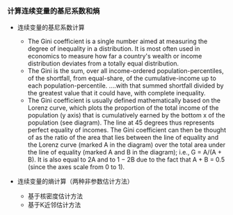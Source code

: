 ### 计算连续变量的基尼系数和熵
- 连续变量的基尼系数计算
    - The Gini coefficient is a single number aimed at measuring the degree of inequality in a distribution. It is most often used in economics to measure how far a country's wealth or income distribution deviates from a totally equal distribution.
    - The Gini is the sum, over all income-ordered population-percentiles, of the shortfall, from equal-share, of the cumulative-income up to each population-percentile. ....with that summed shortfall divided by the greatest value that it could have, with complete inequality.
    - The Gini coefficient is usually defined mathematically based on the Lorenz curve, which plots the proportion of the total income of the population (y axis) that is cumulatively earned by the bottom x of the population (see diagram). The line at 45 degrees thus represents perfect equality of incomes. The Gini coefficient can then be thought of as the ratio of the area that lies between the line of equality and the Lorenz curve (marked A in the diagram) over the total area under the line of equality (marked A and B in the diagram); i.e., G = A/(A + B). It is also equal to 2A and to 1 − 2B due to the fact that A + B = 0.5 (since the axes scale from 0 to 1).

- 连续变量的熵计算（两种非参数估计方法）
    - 基于核密度估计方法
    - 基于K近邻估计方法